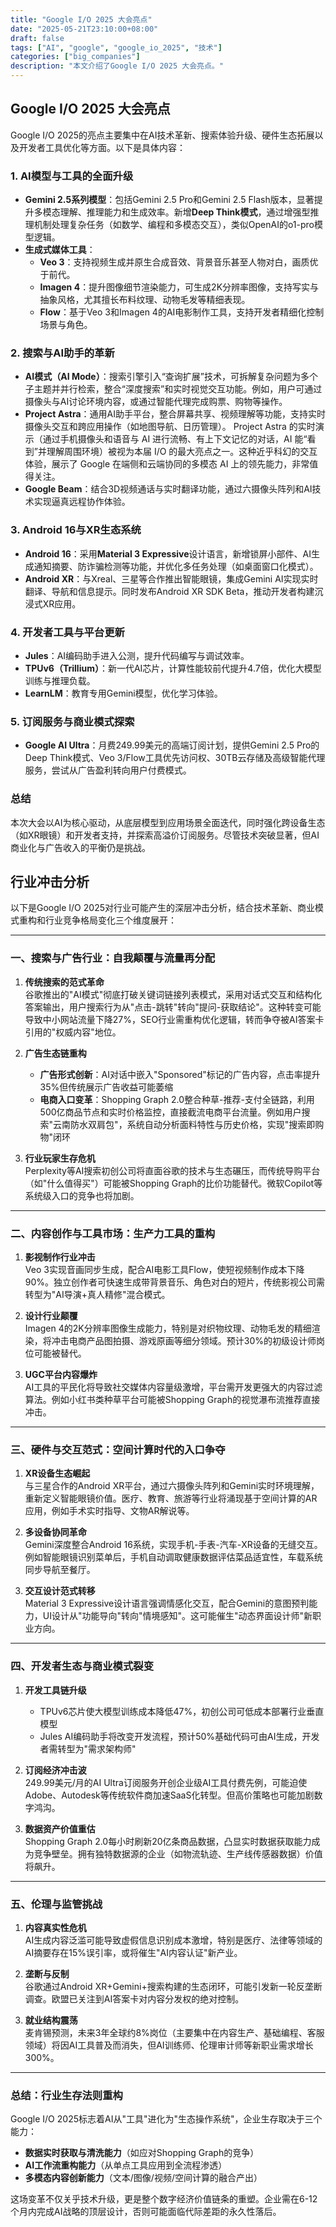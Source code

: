 ```yaml
---
title: "Google I/O 2025 大会亮点"
date: "2025-05-21T23:10:00+08:00"
draft: false
tags: ["AI", "google", "google_io_2025", "技术"]
categories: ["big_companies"]
description: "本文介绍了Google I/O 2025 大会亮点。"
---
```


## Google I/O 2025 大会亮点

Google I/O 2025的亮点主要集中在AI技术革新、搜索体验升级、硬件生态拓展以及开发者工具优化等方面。以下是具体内容：

### 1. **AI模型与工具的全面升级**

- **Gemini 2.5系列模型**：包括Gemini 2.5 Pro和Gemini 2.5 Flash版本，显著提升多模态理解、推理能力和生成效率。新增**Deep Think模式**，通过增强型推理机制处理复杂任务（如数学、编程和多模态交互），类似OpenAI的o1-pro模型逻辑。
- **生成式媒体工具**：
  - **Veo 3**：支持视频生成并原生合成音效、背景音乐甚至人物对白，画质优于前代。
  - **Imagen 4**：提升图像细节渲染能力，可生成2K分辨率图像，支持写实与抽象风格，尤其擅长布料纹理、动物毛发等精细表现。
  - **Flow**：基于Veo 3和Imagen 4的AI电影制作工具，支持开发者精细化控制场景与角色。

### 2. **搜索与AI助手的革新**

- **AI模式（AI Mode）**：搜索引擎引入“查询扩展”技术，可拆解复杂问题为多个子主题并并行检索，整合“深度搜索”和实时视觉交互功能。例如，用户可通过摄像头与AI讨论环境内容，或通过智能代理完成购票、购物等操作。
- **Project Astra**：通用AI助手平台，整合屏幕共享、视频理解等功能，支持实时摄像头交互和跨应用操作（如地图导航、日历管理）。 Project Astra 的实时演示（通过手机摄像头和语音与 AI 进行流畅、有上下文记忆的对话，AI 能“看到”并理解周围环境）被视为本届 I/O 的最大亮点之一。这种近乎科幻的交互体验，展示了 Google 在端侧和云端协同的多模态 AI 上的领先能力，非常值得关注。
- **Google Beam**：结合3D视频通话与实时翻译功能，通过六摄像头阵列和AI技术实现逼真远程协作体验。

### 3. **Android 16与XR生态系统**

- **Android 16**：采用**Material 3 Expressive**设计语言，新增锁屏小部件、AI生成通知摘要、防诈骗检测等功能，并优化多任务处理（如桌面窗口化模式）。
- **Android XR**：与Xreal、三星等合作推出智能眼镜，集成Gemini AI实现实时翻译、导航和信息提示。同时发布Android XR SDK Beta，推动开发者构建沉浸式XR应用。

### 4. **开发者工具与平台更新**

- **Jules**：AI编码助手进入公测，提升代码编写与调试效率。
- **TPUv6（Trillium）**：新一代AI芯片，计算性能较前代提升4.7倍，优化大模型训练与推理负载。
- **LearnLM**：教育专用Gemini模型，优化学习体验。

### 5. **订阅服务与商业模式探索**

- **Google AI Ultra**：月费249.99美元的高端订阅计划，提供Gemini 2.5 Pro的Deep Think模式、Veo 3/Flow工具优先访问权、30TB云存储及高级智能代理服务，尝试从广告盈利转向用户付费模式。

### 总结

本次大会以AI为核心驱动，从底层模型到应用场景全面迭代，同时强化跨设备生态（如XR眼镜）和开发者支持，并探索高溢价订阅服务。尽管技术突破显著，但AI商业化与广告收入的平衡仍是挑战。

## 行业冲击分析

以下是Google I/O 2025对行业可能产生的深层冲击分析，结合技术革新、商业模式重构和行业竞争格局变化三个维度展开：

---

### 一、搜索与广告行业：自我颠覆与流量再分配

1. **传统搜索的范式革命**  
   谷歌推出的"AI模式"彻底打破关键词链接列表模式，采用对话式交互和结构化答案输出，用户搜索行为从"点击-跳转"转向"提问-获取结论"。这种转变可能导致中小网站流量下降27%，SEO行业需重构优化逻辑，转而争夺被AI答案卡引用的"权威内容"地位。

2. **广告生态链重构**  
   - **广告形式创新**：AI对话中嵌入"Sponsored"标记的广告内容，点击率提升35%但传统展示广告收益可能萎缩  
   - **电商入口变革**：Shopping Graph 2.0整合种草-推荐-支付全链路，利用500亿商品节点和实时价格监控，直接截流电商平台流量。例如用户搜索"云南防水双肩包"，系统自动分析面料特性与历史价格，实现"搜索即购物"闭环

3. **行业玩家生存危机**  
   Perplexity等AI搜索初创公司将直面谷歌的技术与生态碾压，而传统导购平台（如"什么值得买"）可能被Shopping Graph的比价功能替代。微软Copilot等系统级入口的竞争也将加剧。

---

### 二、内容创作与工具市场：生产力工具的重构

1. **影视制作行业冲击**  
   Veo 3实现音画同步生成，配合AI电影工具Flow，使短视频制作成本下降90%。独立创作者可快速生成带背景音乐、角色对白的短片，传统影视公司需转型为"AI导演+真人精修"混合模式。

2. **设计行业颠覆**  
   Imagen 4的2K分辨率图像生成能力，特别是对织物纹理、动物毛发的精细渲染，将冲击电商产品图拍摄、游戏原画等细分领域。预计30%的初级设计师岗位可能被替代。

3. **UGC平台内容爆炸**  
   AI工具的平民化将导致社交媒体内容量级激增，平台需开发更强大的内容过滤算法。例如小红书类种草平台可能被Shopping Graph的视觉瀑布流推荐直接冲击。

---

### 三、硬件与交互范式：空间计算时代的入口争夺

1. **XR设备生态崛起**  
   与三星合作的Android XR平台，通过六摄像头阵列和Gemini实时环境理解，重新定义智能眼镜价值。医疗、教育、旅游等行业将涌现基于空间计算的AR应用，例如手术实时指导、文物AR解说等。

2. **多设备协同革命**  
   Gemini深度整合Android 16系统，实现手机-手表-汽车-XR设备的无缝交互。例如智能眼镜识别菜单后，手机自动调取健康数据评估菜品适宜性，车载系统同步导航至餐厅。

3. **交互设计范式转移**  
   Material 3 Expressive设计语言强调情感化交互，配合Gemini的意图预判能力，UI设计从"功能导向"转向"情境感知"。这可能催生"动态界面设计师"新职业方向。

---

### 四、开发者生态与商业模式裂变

1. **开发工具链升级**  
   - TPUv6芯片使大模型训练成本降低47%，初创公司可低成本部署行业垂直模型  
   - Jules AI编码助手将改变开发流程，预计50%基础代码可由AI生成，开发者需转型为"需求架构师"

2. **订阅经济冲击波**  
   249.99美元/月的AI Ultra订阅服务开创企业级AI工具付费先例，可能迫使Adobe、Autodesk等传统软件商加速SaaS化转型。但高价策略也可能加剧数字鸿沟。

3. **数据资产价值重估**  
   Shopping Graph 2.0每小时刷新20亿条商品数据，凸显实时数据获取能力成为竞争壁垒。拥有独特数据源的企业（如物流轨迹、生产线传感器数据）价值将飙升。

---

### 五、伦理与监管挑战

1. **内容真实性危机**  
   AI生成内容泛滥可能导致虚假信息识别成本激增，特别是医疗、法律等领域的AI摘要存在15%误引率，或将催生"AI内容认证"新产业。

2. **垄断与反制**  
   谷歌通过Android XR+Gemini+搜索构建的生态闭环，可能引发新一轮反垄断调查。欧盟已关注到AI答案卡对内容分发权的绝对控制。

3. **就业结构震荡**  
   麦肯锡预测，未来3年全球约8%岗位（主要集中在内容生产、基础编程、客服领域）将因AI工具普及而消失，但AI训练师、伦理审计师等新职业需求增长300%。

---

### 总结：行业生存法则重构

Google I/O 2025标志着AI从"工具"进化为"生态操作系统"，企业生存取决于三个能力：

- **数据实时获取与清洗能力**（如应对Shopping Graph的竞争）
- **AI工作流重构能力**（从单点工具应用到全流程渗透）
- **多模态内容创新能力**（文本/图像/视频/空间计算的融合产出）

这场变革不仅关乎技术升级，更是整个数字经济价值链条的重塑。企业需在6-12个月内完成AI战略的顶层设计，否则可能面临代际差距的永久性落后。

